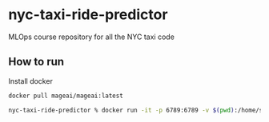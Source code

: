 # nyc-taxi-ride-predictor
MLOps course repository for all the NYC taxi code

## How to run
Install docker
```bash
docker pull mageai/mageai:latest
```

```bash
nyc-taxi-ride-predictor % docker run -it -p 6789:6789 -v $(pwd):/home/src mageai/mageai /app/run_app.sh mage start nyc-taxi-ride-predictor
```
